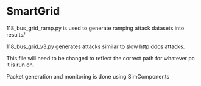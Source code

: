 # SmartGrid

118_bus_grid_ramp.py is used to generate ramping attack datasets into results/

118_bus_grid_v3.py generates attacks similar to slow http ddos attacks.

This file will need to be changed to reflect the correct path for whatever pc it is run on.

Packet generation and monitoring is done using SimComponents
